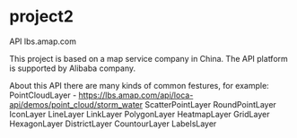 # project2
API
lbs.amap.com

This project is based on a map service company in China. The API platform is supported by Alibaba company.

About this API there are many kinds of common festures, for example:
PointCloudLayer - https://lbs.amap.com/api/loca-api/demos/point_cloud/storm_water
ScatterPointLayer
RoundPointLayer
IconLayer
LineLayer
LinkLayer
PolygonLayer
HeatmapLayer
GridLayer
HexagonLayer
DistrictLayer
CountourLayer
LabelsLayer

